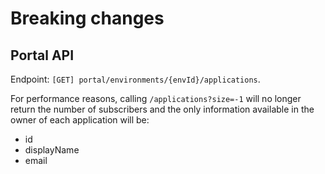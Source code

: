 # Breaking changes

## Portal API

Endpoint: `[GET] portal/environments/{envId}/applications`.

For performance reasons, calling `/applications?size=-1` will no longer return the number of subscribers and the only information available in the owner of each application will be:

* id
* displayName
* email
